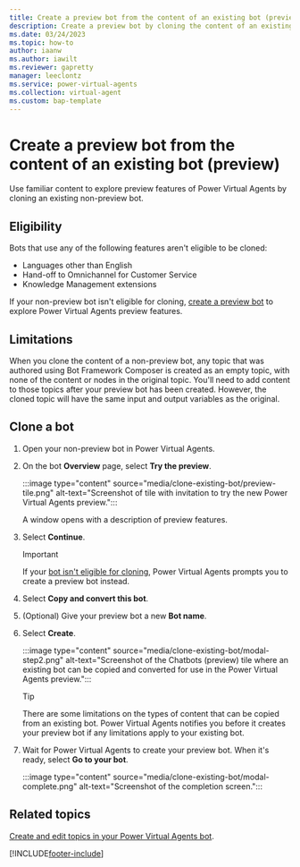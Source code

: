 ```yaml
---
title: Create a preview bot from the content of an existing bot (preview)
description: Create a preview bot by cloning the content of an existing bot in Microsoft Power Virtual Agents preview.
ms.date: 03/24/2023
ms.topic: how-to
author: iaanw
ms.author: iawilt
ms.reviewer: gapretty
manager: leeclontz
ms.service: power-virtual-agents
ms.collection: virtual-agent
ms.custom: bap-template
---
```


# Create a preview bot from the content of an existing bot (preview)

Use familiar content to explore preview features of Power Virtual Agents by cloning an existing non-preview bot.

## Eligibility

Bots that use any of the following features aren't eligible to be cloned:

- Languages other than English
- Hand-off to Omnichannel for Customer Service
- Knowledge Management extensions

If your non-preview bot isn't eligible for cloning, [create a preview bot](quickstart.md) to explore Power Virtual Agents preview features.

## Limitations

When you clone the content of a non-preview bot, any topic that was authored using Bot Framework Composer is created as an empty topic, with none of the content or nodes in the original topic. You'll need to add content to those topics after your preview bot has been created. However, the cloned topic will have the same input and output variables as the original.

## Clone a bot

1. Open your non-preview bot in Power Virtual Agents.

1. On the bot **Overview** page, select **Try the preview**.

   :::image type="content" source="media/clone-existing-bot/preview-tile.png" alt-text="Screenshot of tile with invitation to try the new Power Virtual Agents preview.":::

   A window opens with a description of preview features.

1. Select **Continue**.

   > [!IMPORTANT]
   > If your [bot isn't eligible for cloning](#eligibility), Power Virtual Agents prompts you to create a preview bot instead.

1. Select **Copy and convert this bot**.

1. (Optional) Give your preview bot a new **Bot name**.

1. Select **Create**.

    :::image type="content" source="media/clone-existing-bot/modal-step2.png" alt-text="Screenshot of the Chatbots (preview) tile where an existing bot can be copied and converted for use in the Power Virtual Agents preview.":::

    > [!TIP]
    > There are some limitations on the types of content that can be copied from an existing bot. Power Virtual Agents notifies you before it creates your preview bot if any limitations apply to your existing bot.

1. Wait for Power Virtual Agents to create your preview bot. When it's ready, select **Go to your bot**.

    :::image type="content" source="media/clone-existing-bot/modal-complete.png" alt-text="Screenshot of the completion screen.":::

## Related topics

[Create and edit topics in your Power Virtual Agents bot](authoring-create-edit-topics.md).

[!INCLUDE[footer-include](includes/footer-banner.md)]

